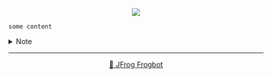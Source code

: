 <div align='center'>

[![](https://raw.githubusercontent.com/jfrog/frogbot/master/resources/v2/vulnerabilitiesBannerMR.png)](https://github.com/jfrog/frogbot#readme)

</div>


```
some content
```

<details>
<summary>Note</summary>

---
<div align='center'>

**Frogbot** also supports **Contextual Analysis, Secret Detection, IaC and SAST Vulnerabilities Scanning**. This features are included as part of the [JFrog Advanced Security](https://jfrog.com/advanced-security) package, which isn't enabled on your system.

</div>

</details>

---
<div align='center'>

[🐸 JFrog Frogbot](https://github.com/jfrog/frogbot#readme)

</div>
